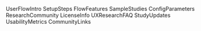 UserFlowIntro
SetupSteps
FlowFeatures
SampleStudies
ConfigParameters
ResearchCommunity
LicenseInfo
UXResearchFAQ
StudyUpdates
UsabilityMetrics
CommunityLinks
